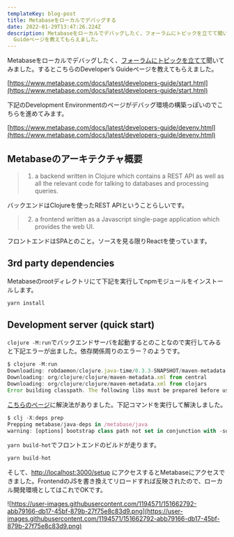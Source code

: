 ```yaml
---
templateKey: blog-post
title: Metabaseをローカルでデバッグする
date: 2022-01-29T13:47:26.224Z
description: Metabaseをローカルでデバッグしたく、フォーラムにトピックを立てて聞いてみました。するとこちらのDeveloper’s
  Guideページを教えてもらえました。
---
```

Metabaseをローカルでデバッグしたく、[フォーラムにトピックを立てて](https://discourse.metabase.com/t/how-to-develop-metabase-on-local/18535)聞いてみました。するとこちらのDeveloper’s Guideページを教えてもらえました。

[https://www.metabase.com/docs/latest/developers-guide/start.html](https://www.metabase.com/docs/latest/developers-guide/start.html)

下記のDevelopment Environmentのページがデバッグ環境の構築っぽいのでこちらを進めてみます。

[https://www.metabase.com/docs/latest/developers-guide/devenv.html](https://www.metabase.com/docs/latest/developers-guide/devenv.html)

## Metabaseのアーキテクチャ概要

> 1. a backend written in Clojure which contains a REST API as well as all the relevant code for talking to databases and processing queries.
> 

バックエンドはClojureを使ったREST APIということらしいです。

> 2. a frontend written as a Javascript single-page application which provides the web UI.
> 

フロントエンドはSPAとのこと。ソースを見る限りReactを使っています。

## 3rd party dependencies

Metabaseのrootディレクトリにて下記を実行してnpmモジュールをインストールします。

```jsx
yarn install
```

## Development server (quick start)

`clojure -M:run`でバックエンドサーバを起動するとのことなので実行してみると下記エラーが出ました。依存関係周りのエラー？のようです。

```jsx
$ clojure -M:run
Downloading: robdaemon/clojure.java-time/0.3.3-SNAPSHOT/maven-metadata.xml from clojars
Downloading: org/clojure/clojure/maven-metadata.xml from central
Downloading: org/clojure/clojure/maven-metadata.xml from clojars
Error building classpath. The following libs must be prepared before use: [metabase/java-deps]
```

[こちらのページ](https://clojure.org/guides/deps_and_cli)に解決法がありました。下記コマンドを実行して解決しました。

```jsx
$ clj -X:deps prep
Prepping metabase/java-deps in /metabase/java
warning: [options] bootstrap class path not set in conjunction with -source 8
```

`yarn build-hot`でフロントエンドのビルドが走ります。

```jsx
yarn build-hot
```

そして、[http://localhost:3000/setup](http://localhost:3000/setup) にアクセスするとMetabaseにアクセスできました。FrontendのJSを書き換えてリロードすれば反映されたので、ローカル開発環境としてはこれでOKです。

![https://user-images.githubusercontent.com/1194571/151662792-abb79166-db17-45bf-879b-27f75e8c83d9.png](https://user-images.githubusercontent.com/1194571/151662792-abb79166-db17-45bf-879b-27f75e8c83d9.png)